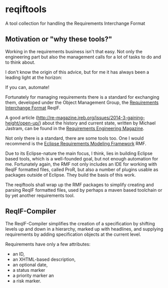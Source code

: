 reqiftools
==========

A tool collection for handling the Requirements Interchange Format

Motivation or "why these tools?"
--------------------------------

Working in the requirements business isn't that easy.
Not only the engineering part but also the management calls for a
lot of tasks to do and to think about.

I don't know the origin of this advice, but for me it has always
been a leading light at the horizon:

If you can, automate!

Fortunately for managing requirements there is a standard
for exchanging them, developed under the Object Management Group,
the [Requirements Interchange Format](http://www.omg.org/spec/ReqIF/) ReqIF.

A good article (http://re-magazine.ireb.org/issues/2014-3-gaining-height/open-up/)
about the history and current state, written by Michael Jastram, can be found in the 
[Requirements Engineering Magazine](http://re-magazine.ireb.org/).

Not only there is a standard, there are some tools too.
One I would recommend is the [Eclipse Requirements Modeling Framework](https://www.eclipse.org/rmf/) RMF.

Due to its Eclipse-nature the main focus, I think, lies in building Eclipse based
tools, which is a well-founded goal, but not enough automation for me.
Fortunately again, the RMF not only includes an IDE for working with
ReqIF formatted files, called ProR, but also a number of plugins usable as
packages outside of Eclipse. They build the basis of this work.

The reqiftools shall wrap up the RMF packages to simplify creating and
parsing ReqIF formatted files, used by perhaps a maven based toolchain
or by yet another requirements tool.

ReqIF-Compiler
--------------

The ReqIF-Compiler simplifies the creation of a specification by shifting 
levels up and down in a hierarchy, marked up with headlines, and supplying requirements
by adding specification objects at the current level.

Requirements have only a few attributes:
* an ID,
* an XHTML-based description,
* an optional date,
* a status marker
* a priority marker an
* a risk marker.
